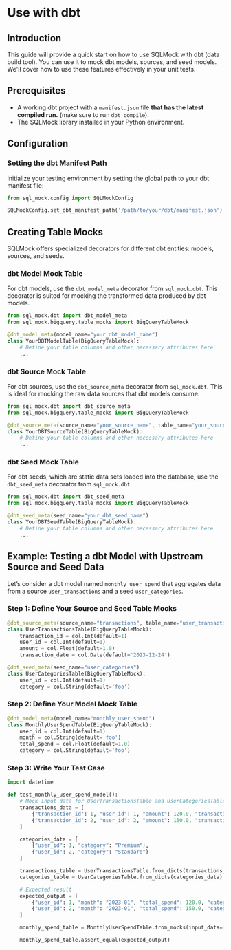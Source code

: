 # Use with dbt

## Introduction

This guide will provide a quick start on how to use SQLMock with dbt (data build tool). You can use it to mock dbt models, sources, and seed models. We'll cover how to use these features effectively in your unit tests.

## Prerequisites

- A working dbt project with a `manifest.json` file **that has the latest compiled run.** (make sure to run `dbt compile`).
- The SQLMock library installed in your Python environment.

## Configuration

### Setting the dbt Manifest Path

Initialize your testing environment by setting the global path to your dbt manifest file:

```python
from sql_mock.config import SQLMockConfig

SQLMockConfig.set_dbt_manifest_path('/path/to/your/dbt/manifest.json')
```

## Creating Table Mocks

SQLMock offers specialized decorators for different dbt entities: models, sources, and seeds.

### dbt Model Mock Table

For dbt models, use the `dbt_model_meta` decorator from `sql_mock.dbt`. This decorator is suited for mocking the transformed data produced by dbt models.

```python
from sql_mock.dbt import dbt_model_meta
from sql_mock.bigquery.table_mocks import BigQueryTableMock

@dbt_model_meta(model_name="your_dbt_model_name")
class YourDBTModelTable(BigQueryTableMock):
    # Define your table columns and other necessary attributes here
    ...
```

### dbt Source Mock Table

For dbt sources, use the `dbt_source_meta` decorator from `sql_mock.dbt`. This is ideal for mocking the raw data sources that dbt models consume.

```python
from sql_mock.dbt import dbt_source_meta
from sql_mock.bigquery.table_mocks import BigQueryTableMock

@dbt_source_meta(source_name="your_source_name", table_name="your_source_table")
class YourDBTSourceTable(BigQueryTableMock):
    # Define your table columns and other necessary attributes here
    ...
```

### dbt Seed Mock Table

For dbt seeds, which are static data sets loaded into the database, use the `dbt_seed_meta` decorator from `sql_mock.dbt`.

```python
from sql_mock.dbt import dbt_seed_meta
from sql_mock.bigquery.table_mocks import BigQueryTableMock

@dbt_seed_meta(seed_name="your_dbt_seed_name")
class YourDBTSeedTable(BigQueryTableMock):
    # Define your table columns and other necessary attributes here
    ...
```

## Example: Testing a dbt Model with Upstream Source and Seed Data

Let’s consider a dbt model named `monthly_user_spend` that aggregates data from a source `user_transactions` and a seed `user_categories`.

### Step 1: Define Your Source and Seed Table Mocks

```python
@dbt_source_meta(source_name="transactions", table_name="user_transactions")
class UserTransactionsTable(BigQueryTableMock):
    transaction_id = col.Int(default=1)
    user_id = col.Int(default=1)
    amount = col.Float(default=1.0)
    transaction_date = col.Date(default='2023-12-24')

@dbt_seed_meta(seed_name="user_categories")
class UserCategoriesTable(BigQueryTableMock):
    user_id = col.Int(default=1)
    category = col.String(default='foo')
```

### Step 2: Define Your Model Mock Table

```python
@dbt_model_meta(model_name="monthly_user_spend")
class MonthlyUserSpendTable(BigQueryTableMock):
    user_id = col.Int(default=1)
    month = col.String(default='foo')
    total_spend = col.Float(default=1.0)
    category = col.String(default='foo')
```

### Step 3: Write Your Test Case

```python
import datetime

def test_monthly_user_spend_model():
    # Mock input data for UserTransactionsTable and UserCategoriesTable
    transactions_data = [
        {"transaction_id": 1, "user_id": 1, "amount": 120.0, "transaction_date": datetime.date(2023, 1, 10)},
        {"transaction_id": 2, "user_id": 2, "amount": 150.0, "transaction_date": datetime.date(2023, 1, 20)},
    ]

    categories_data = [
        {"user_id": 1, "category": "Premium"},
        {"user_id": 2, "category": "Standard"}
    ]

    transactions_table = UserTransactionsTable.from_dicts(transactions_data)
    categories_table = UserCategoriesTable.from_dicts(categories_data)

    # Expected result
    expected_output = [
        {"user_id": 1, "month": "2023-01", "total_spend": 120.0, "category": "Premium"},
        {"user_id": 2, "month": "2023-01", "total_spend": 150.0, "category": "Standard"},
    ]

    monthly_spend_table = MonthlyUserSpendTable.from_mocks(input_data=[transactions_table, categories_table])

    monthly_spend_table.assert_equal(expected_output)
```
